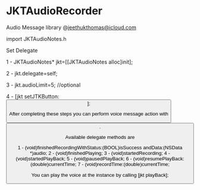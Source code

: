 JKTAudioRecorder
================

Audio Message library
@jeethukthomas@icloud.com

import JKTAudioNotes.h

Set Delegate <JKTAudioNotesDelegate>

1 - JKTAudioNotes* jkt=[[JKTAudioNotes alloc]init];

2 - jkt.delegate=self;

3 - jkt.audioLimit=5; //optional

4 - [jkt setJTKButton:<BUTTON>];


After completing these steps you can perform voice message action with <BUTTON>.

Available delegate methods are

1 -  (void)finishedRecordingWithStatus:(BOOL)isSuccess andData:(NSData *)audio;
2 - (void)finishedPlaying;
3 - (void)startedRecording;
4 - (void)startedPlayBack;
5 - (void)pausedPlayBack;
6 - (void)resumePlayBack:(double)currentTime;
7 - (void)recordTime:(double)currentTime;

You can play the voice at the instance by calling [jkt playBack];
